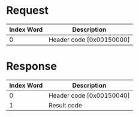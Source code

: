 # Request

| Index Word | Description                |
|------------|----------------------------|
| 0          | Header code \[0x00150000\] |

# Response

| Index Word | Description                |
|------------|----------------------------|
| 0          | Header code \[0x00150040\] |
| 1          | Result code                |